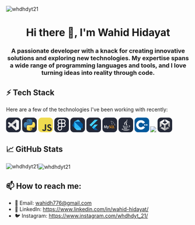 <p align="left">
  <img src="https://komarev.com/ghpvc/?username=whdhdyt21&label=Profile%20views&color=0e75b6&style=flat" alt="whdhdyt21" />
</p>

<h1 align="center">Hi there 👋, I'm Wahid Hidayat</h1>
<h3 align="center">A passionate developer with a knack for creating innovative solutions and exploring new technologies. My expertise spans a wide range of programming languages and tools, and I love turning ideas into reality through code.</h3>

## ⚡ Tech Stack
Here are a few of the technologies I've been working with recently:

<p>
  <img src="https://github.com/tandpfun/skill-icons/blob/main/icons/VSCode-Dark.svg" width="40">
  <img src="https://github.com/tandpfun/skill-icons/blob/main/icons/Python-Dark.svg" width="40">
  <img src="https://github.com/tandpfun/skill-icons/blob/main/icons/JavaScript.svg" width="40">
  <img src="https://github.com/tandpfun/skill-icons/blob/main/icons/Figma-Dark.svg" width="40">
  <img src="https://github.com/tandpfun/skill-icons/blob/main/icons/Dart-Dark.svg" width="40">
  <img src="https://github.com/tandpfun/skill-icons/blob/main/icons/Flutter-Dark.svg" width="40">
  <img src="https://github.com/tandpfun/skill-icons/raw/main/icons/MySQL-Dark.svg" width="40">
  <img src="https://github.com/tandpfun/skill-icons/blob/main/icons/Java-Dark.svg" width="40">
  <img src="https://github.com/tandpfun/skill-icons/blob/main/icons/CPP.svg" width="40">
  <img src="https://user-images.githubusercontent.com/4821/255017351-9f5b83e7-cb9a-4f59-be6f-cb407c2247e9.png" width="40">
  <img src="https://github.com/tandpfun/skill-icons/blob/main/icons/Unity-Dark.svg" width="40">
</p>

## 📈 GitHub Stats

<p>
  <img align="left" src="https://github-readme-stats.vercel.app/api/top-langs?username=whdhdyt21&show_icons=true&locale=en&layout=compact" alt="whdhdyt21" />
</p>

<p>
  <img align="center" src="https://github-readme-streak-stats.herokuapp.com/?user=whdhdyt21&" alt="whdhdyt21" />
</p>

## 📫 How to reach me:

- 📧 Email: wahidh776@gmail.com
- 🔗 LinkedIn: https://www.linkedin.com/in/wahid-hidayat/
- 🐦 Instagram: https://www.instagram.com/whdhdyt_21/
